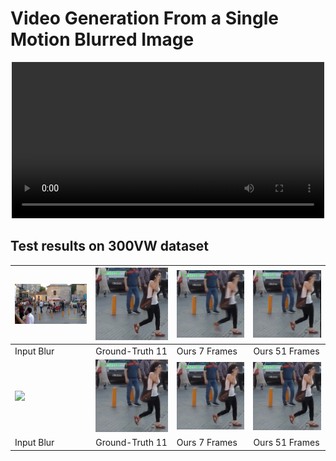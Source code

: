 # Video Generation From a Single Motion Blurred Image


<p align="center">
  <video src="samples/m1.mp4" width="500px"></video>
</p>




## Test results on 300VW dataset

| ![](/samples/s1.png)  | ![](/samples/s1_gt.gif) | ![](/samples/s1_jin.gif) | ![](/samples/s1_zhang.gif) |
| ------------- | ------------- | ------------- | ------------- |
| Input Blur  | Ground-Truth 11 | Ours 7 Frames | Ours 51 Frames |
| ![](/samples/s1_map.png)  | ![](/samples/s1_ours_11.gif) | ![](/samples/s1_ours_7.gif) | ![](/samples/s1_ours_15.gif) |
| Input Blur  | Ground-Truth 11 | Ours 7 Frames | Ours 51 Frames |


